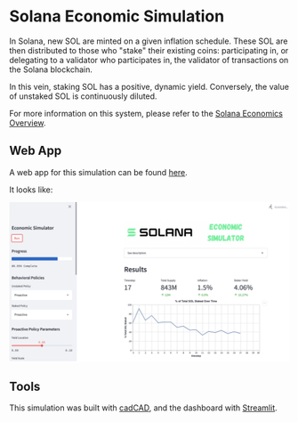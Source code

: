# Solana Economic Simulation

In Solana, new SOL are minted on a given inflation schedule. These SOL are then distributed to those who "stake" their existing coins: participating in, or delegating to a validator who participates in, the validator of transactions on the Solana blockchain.

In this vein, staking SOL has a positive, dynamic yield. Conversely, the value of unstaked SOL is continuously diluted.

For more information on this system, please refer to the [Solana Economics Overview](https://docs.solana.com/economics_overview).

## Web App

A web app for this simulation can be found [here](https://share.streamlit.io/cavaunpeu/solana-economics/main/app/main.py).

It looks like:

![screenshot](./screenshot.png)

## Tools

This simulation was built with [cadCAD](https://github.com/cadCAD-org/cadCAD), and the dashboard with [Streamlit](https://github.com/streamlit/streamlit).
